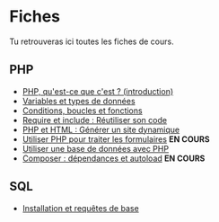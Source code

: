 # Fiches

Tu retrouveras ici toutes les fiches de cours.

## PHP

- [PHP, qu'est-ce que c'est ? (introduction)](./php/into.md)
- [Variables et types de données](./php/variables-et-types.md)
- [Conditions, boucles et fonctions](./php/conditions-boucles-fonctions.md)
- [Require et include : Réutiliser son code](./php/require-include.md)
- [PHP et HTML : Générer un site dynamique](./php/php-et-html.md)
- [Utiliser PHP pour traiter les formulaires](./php/traitement-formulaires.md) **EN COURS**
- [Utiliser une base de données avec PHP](./php/php-et-sql.md)
- [Composer : dépendances et autoload](./php/composer.md) **EN COURS**

## SQL

- [Installation et requêtes de base](./sql/installation-et-requete-base.md)